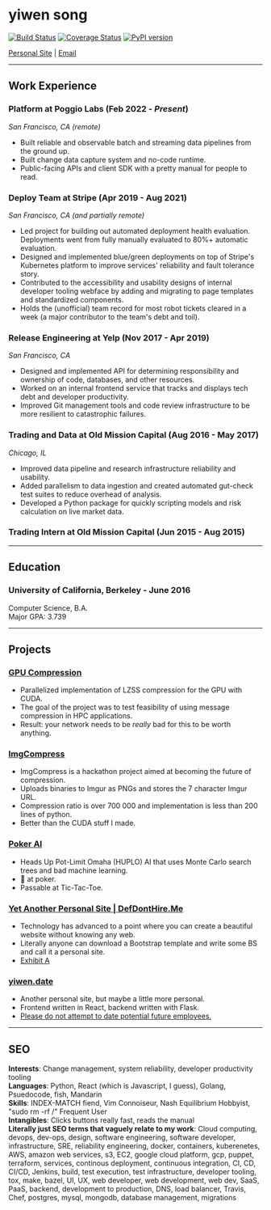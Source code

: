 # yiwen song

[![Build Status](https://travis-ci.org/yiwensong/resume.svg?branch=main)](https://travis-ci.org/yiwensong/resume)
[![Coverage Status](https://coveralls.io/repos/github/yiwensong/resume/badge.svg?branch=main)](https://coveralls.io/github/yiwensong/resume?branch=main)
[![PyPI version](https://badge.fury.io/py/md-resume.svg)](https://badge.fury.io/py/md-resume)

[Personal Site](http://yiwensong.com) |
[Email](mailto:songzgy@gmail.com)

---
## Work Experience

### Platform at Poggio Labs (Feb 2022 - _Present_)
*San Francisco, CA (remote)*

* Built reliable and observable batch and streaming data pipelines from the ground up.
* Built change data capture system and no-code runtime.
* Public-facing APIs and client SDK with a pretty manual for people to read.

### Deploy Team at Stripe (Apr 2019 - Aug 2021)
*San Francisco, CA (and partially remote)*

* Led project for building out automated deployment health evaluation. Deployments went from fully manually evaluated to 80%+ automatic evaluation.
* Designed and implemented blue/green deployments on top of Stripe's Kubernetes platform to improve services' reliability and fault tolerance story.
* Contributed to the accessibility and usability designs of internal developer tooling webface by adding and migrating to page templates and standardized components.
* Holds the (unofficial) team record for most robot tickets cleared in a week (a major contributor to the team's debt and toil).

### Release Engineering at Yelp (Nov 2017 - Apr 2019)
*San Francisco, CA*

* Designed and implemented API for determining responsibility and ownership of code, databases, and other resources.
* Worked on an internal frontend service that tracks and displays tech debt and developer productivity.
* Improved Git management tools and code review infrastructure to be more resilient to catastrophic failures.

### Trading and Data at Old Mission Capital (Aug 2016 - May 2017)
*Chicago, IL*

* Improved data pipeline and research infrastructure reliability and usability.
* Added parallelism to data ingestion and created automated gut-check test suites to reduce overhead of analysis.
* Developed a Python package for quickly scripting models and risk calculation on live market data.

### Trading Intern at Old Mission Capital (Jun 2015 - Aug 2015)

---
## Education
### University of California, Berkeley - June 2016

Computer Science, B.A.  
Major GPA: 3.739  

---
## Projects
### [GPU Compression](https://github.com/yiwensong/lzss)

* Parallelized implementation of LZSS compression for the GPU with CUDA.
* The goal of the project was to test feasibility of using message compression in HPC applications.
* Result: your network needs to be *really* bad for this to be worth anything.

### [ImgCompress](https://github.com/yiwensong/imgcompress)

* ImgCompress is a hackathon project aimed at becoming the future of compression.
* Uploads binaries to Imgur as PNGs and stores the 7 character Imgur URL.
* Compression ratio is over 700 000 and implementation is less than 200 lines of python.
* Better than the CUDA stuff I made.

### [Poker AI](https://github.com/yiwensong/huplo)

* Heads Up Pot-Limit Omaha (HUPLO) AI that uses Monte Carlo search trees and bad machine learning.
* 💩 at poker.
* Passable at Tic-Tac-Toe.

### [Yet Another Personal Site | DefDontHire.Me](https://github.com/yiwensong/yiwensong.github.io)

* Technology has advanced to a point where you can create a beautiful website without knowing any web.
* Literally anyone can download a Bootstrap template and write some BS and call it a personal site.
* [Exhibit A](http://yiwensong.com)

### [yiwen.date](https://github.com/yiwensong/yiwen.date)

* Another personal site, but maybe a little more personal.
* Frontend written in React, backend written with Flask.
* [Please do not attempt to date potential future employees.](https://yiwen.date)

---
## SEO
**Interests**: Change management, system reliability, developer productivity tooling  
**Languages**: Python, React (which is Javascript, I guess), Golang, Psuedocode, fish, Mandarin  
**Skills**: INDEX-MATCH fiend, Vim Connoiseur, Nash Equilibrium Hobbyist, "sudo rm -rf /" Frequent User  
**Intangibles**: Clicks buttons really fast, reads the manual  
**Literally just SEO terms that vaguely relate to my work**:
Cloud computing, devops, dev-ops, design, software engineering,
software developer, infrastructure, SRE, reliability engineering, docker,
containers, kuberenetes, AWS, amazon web services, s3, EC2,
google cloud platform, gcp, puppet, terraform, services, continous deployment,
continuous integration, CI, CD, CI/CD, Jenkins, build, test execution,
test infrastructure, developer tooling, tox, make, bazel, UI, UX,
web developer, web development, web dev, SaaS, PaaS, backend,
development to production, DNS, load balancer, Travis, Chef, postgres, mysql,
mongodb, database management, migrations  
